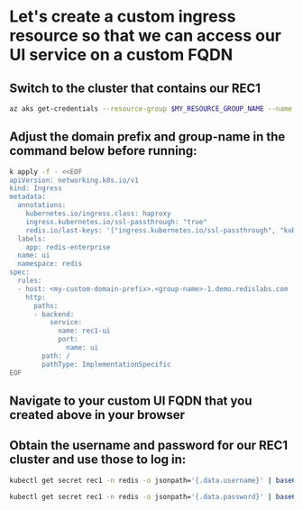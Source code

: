 # Let's create a custom ingress resource so that we can access our UI service on a custom FQDN

## Switch to the cluster that contains our REC1

```bash
az aks get-credentials --resource-group $MY_RESOURCE_GROUP_NAME --name <REC1-cluster>
```

## Adjust the domain prefix and group-name in the command below before running:

```bash
k apply -f - <<EOF
apiVersion: networking.k8s.io/v1
kind: Ingress
metadata:
  annotations:
    kubernetes.io/ingress.class: haproxy
    ingress.kubernetes.io/ssl-passthrough: "true"
    redis.io/last-keys: '["ingress.kubernetes.io/ssl-passthrough", "kubernetes.io/ingress.class"]'
  labels:
    app: redis-enterprise
  name: ui
  namespace: redis
spec:
  rules:
  - host: <my-custom-domain-prefix>.<group-name>-1.demo.redislabs.com
    http:
      paths:
      - backend:
          service:
            name: rec1-ui
            port:
              name: ui
        path: /
        pathType: ImplementationSpecific
EOF
```

## Navigate to your custom UI FQDN that you created above in your browser

## Obtain the username and password for our REC1 cluster and use those to log in:

```bash
kubectl get secret rec1 -n redis -o jsonpath='{.data.username}' | base64 --decode
```
```bash
kubectl get secret rec1 -n redis -o jsonpath='{.data.password}' | base64 --decode
```
